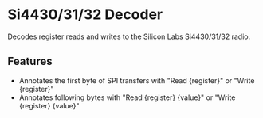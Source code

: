 # Si4430/31/32 Decoder
  
Decodes register reads and writes to the Silicon Labs Si4430/31/32 radio.

## Features

* Annotates the first byte of SPI transfers with "Read {register}" or "Write {register}" 
* Annotates following bytes with "Read {register} {value}" or "Write {register} {value}"


